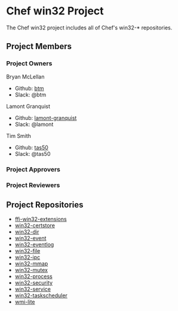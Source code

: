# Chef win32 Project

The Chef win32 project includes all of Chef's win32-* repositories.

## Project Members

### Project Owners

Bryan McLellan
  - Github: [btm](https://github.com/btm)
  - Slack: @btm

Lamont Granquist
  - Github: [lamont-granquist](https://github.com/lamont-granquist)
  - Slack: @lamont

Tim Smith
  - Github: [tas50](https://github.com/tas50)
  - Slack: @tas50

### Project Approvers

### Project Reviewers

## Project Repositories

- [ffi-win32-extensions](https://github.com/chef/ffi-win32-extensions)
- [win32-certstore](https://github.com/chef/win32-certstore)
- [win32-dir](https://github.com/chef/win32-dir)
- [win32-event](https://github.com/chef/win32-event)
- [win32-eventlog](https://github.com/chef/win32-eventlog)
- [win32-file](https://github.com/chef/win32-file)
- [win32-ipc](https://github.com/chef/win32-ipc)
- [win32-mmap](https://github.com/chef/win32-mmap)
- [win32-mutex](https://github.com/chef/win32-mutex)
- [win32-process](https://github.com/chef/win32-process)
- [win32-security](https://github.com/chef/win32-security)
- [win32-service](https://github.com/chef/win32-service)
- [win32-taskscheduler](https://github.com/chef/win32-taskscheduler)
- [wmi-lite](https://github.com/chef/wmi-lite)

